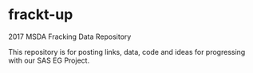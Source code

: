 # frackt-up
2017 MSDA Fracking Data Repository

This repository is for posting links, data, code and ideas for progressing with our SAS EG Project.
